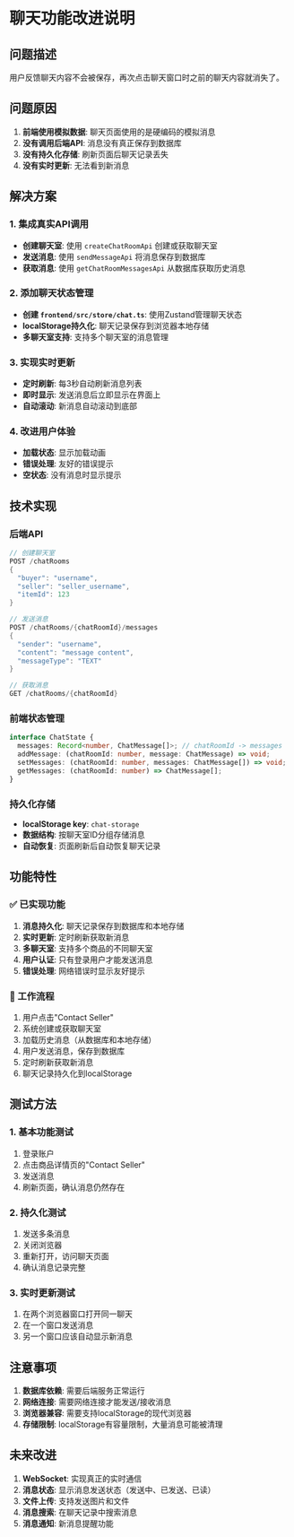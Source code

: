 # 聊天功能改进说明

## 问题描述
用户反馈聊天内容不会被保存，再次点击聊天窗口时之前的聊天内容就消失了。

## 问题原因
1. **前端使用模拟数据**: 聊天页面使用的是硬编码的模拟消息
2. **没有调用后端API**: 消息没有真正保存到数据库
3. **没有持久化存储**: 刷新页面后聊天记录丢失
4. **没有实时更新**: 无法看到新消息

## 解决方案

### 1. 集成真实API调用
- **创建聊天室**: 使用 `createChatRoomApi` 创建或获取聊天室
- **发送消息**: 使用 `sendMessageApi` 将消息保存到数据库
- **获取消息**: 使用 `getChatRoomMessagesApi` 从数据库获取历史消息

### 2. 添加聊天状态管理
- **创建 `frontend/src/store/chat.ts`**: 使用Zustand管理聊天状态
- **localStorage持久化**: 聊天记录保存到浏览器本地存储
- **多聊天室支持**: 支持多个聊天室的消息管理

### 3. 实现实时更新
- **定时刷新**: 每3秒自动刷新消息列表
- **即时显示**: 发送消息后立即显示在界面上
- **自动滚动**: 新消息自动滚动到底部

### 4. 改进用户体验
- **加载状态**: 显示加载动画
- **错误处理**: 友好的错误提示
- **空状态**: 没有消息时显示提示

## 技术实现

### 后端API
```java
// 创建聊天室
POST /chatRooms
{
  "buyer": "username",
  "seller": "seller_username", 
  "itemId": 123
}

// 发送消息
POST /chatRooms/{chatRoomId}/messages
{
  "sender": "username",
  "content": "message content",
  "messageType": "TEXT"
}

// 获取消息
GET /chatRooms/{chatRoomId}
```

### 前端状态管理
```typescript
interface ChatState {
  messages: Record<number, ChatMessage[]>; // chatRoomId -> messages
  addMessage: (chatRoomId: number, message: ChatMessage) => void;
  setMessages: (chatRoomId: number, messages: ChatMessage[]) => void;
  getMessages: (chatRoomId: number) => ChatMessage[];
}
```

### 持久化存储
- **localStorage key**: `chat-storage`
- **数据结构**: 按聊天室ID分组存储消息
- **自动恢复**: 页面刷新后自动恢复聊天记录

## 功能特性

### ✅ 已实现功能
1. **消息持久化**: 聊天记录保存到数据库和本地存储
2. **实时更新**: 定时刷新获取新消息
3. **多聊天室**: 支持多个商品的不同聊天室
4. **用户认证**: 只有登录用户才能发送消息
5. **错误处理**: 网络错误时显示友好提示

### 🔄 工作流程
1. 用户点击"Contact Seller"
2. 系统创建或获取聊天室
3. 加载历史消息（从数据库和本地存储）
4. 用户发送消息，保存到数据库
5. 定时刷新获取新消息
6. 聊天记录持久化到localStorage

## 测试方法

### 1. 基本功能测试
1. 登录账户
2. 点击商品详情页的"Contact Seller"
3. 发送消息
4. 刷新页面，确认消息仍然存在

### 2. 持久化测试
1. 发送多条消息
2. 关闭浏览器
3. 重新打开，访问聊天页面
4. 确认消息记录完整

### 3. 实时更新测试
1. 在两个浏览器窗口打开同一聊天
2. 在一个窗口发送消息
3. 另一个窗口应该自动显示新消息

## 注意事项

1. **数据库依赖**: 需要后端服务正常运行
2. **网络连接**: 需要网络连接才能发送/接收消息
3. **浏览器兼容**: 需要支持localStorage的现代浏览器
4. **存储限制**: localStorage有容量限制，大量消息可能被清理

## 未来改进

1. **WebSocket**: 实现真正的实时通信
2. **消息状态**: 显示消息发送状态（发送中、已发送、已读）
3. **文件上传**: 支持发送图片和文件
4. **消息搜索**: 在聊天记录中搜索消息
5. **消息通知**: 新消息提醒功能 